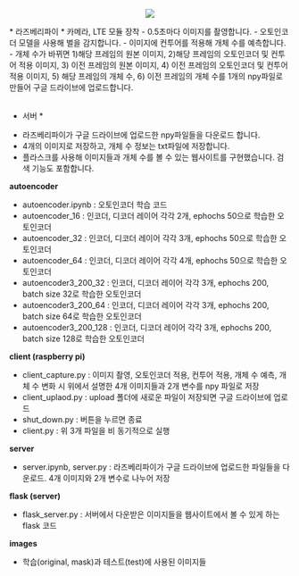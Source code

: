 <p align="center">
  <img src="https://user-images.githubusercontent.com/102455571/282228390-547fdde0-caf2-497e-bc40-0277cde82fea.png">
</p>
* 라즈베리파이 *
카메라, LTE 모듈 장착
- 0.5초마다 이미지를 촬영합니다.
- 오토인코더 모델을 사용해 벌을 감지합니다.
- 이미지에 컨투어를 적용해 개체 수를 예측합니다.
- 개체 수가 바뀌면 1)해당 프레임의 원본 이미지, 2)해당 프레임의 오토인코더 및 컨투어 적용 이미지, 3) 이전 프레임의 원본 이미지, 4) 이전 프레임의 오토인코더 및 컨투어 적용 이미지, 5) 해당 프레임의 개체 수, 6) 이전 프레임의 개체 수를 1개의 npy파일로 만들어 구글 드라이브에 업로드합니다.<br><br>

* 서버 *
- 라즈베리파이가 구글 드라이브에 업로드한 npy파일들을 다운로드 합니다.
- 4개의 이미지로 저장하고, 개체 수 정보는 txt파일에 저장합니다.
- 플라스크를 사용해 이미지들과 개체 수를 볼 수 있는 웹사이트를 구현했습니다. 검색 기능도 포함합니다.

**autoencoder**
- autoencoder.ipynb : 오토인코더 학습 코드
- autoencoder_16 : 인코더, 디코더 레이어 각각 2개, ephochs 50으로 학습한 오토인코더
- autoencoder_32 : 인코더, 디코더 레이어 각각 3개, ephochs 50으로 학습한 오토인코더
- autoencoder_64 : 인코더, 디코더 레이어 각각 4개, ephochs 50으로 학습한 오토인코더
- autoencoder3_200_32 : 인코더, 디코더 레이어 각각 3개, ephochs 200, batch size 32로 학습한 오토인코더
- autoencoder3_200_64 : 인코더, 디코더 레이어 각각 3개, ephochs 200, batch size 64로 학습한 오토인코더
- autoencoder3_200_128 : 인코더, 디코더 레이어 각각 3개, ephochs 200, batch size 128로 학습한 오토인코더

**client (raspberry pi)**
- client_capture.py : 이미지 촬영, 오토인코더 적용, 컨투어 적용, 개체 수 예측, 개체 수 변화 시 위에서 설명한 4개 이미지들과 2개 변수를 npy 파일로 저장
- client_uplaod.py : upload 폴더에 새로운 파일이 저장되면 구글 드라이브에 업로드
- shut_down.py : 버튼을 누르면 종료
- client.py : 위 3개 파일을 비 동기적으로 실행

**server**
- server.ipynb, server.py : 라즈베리파이가 구글 드라이브에 업로드한 파일들을 다운로드. 4개 이미지와 2개 변수로 나누어 저장

**flask (server)**
- flask_server.py : 서버에서 다운받은 이미지들을 웹사이트에서 볼 수 있게 하는 flask 코드

**images**
- 학습(original, mask)과 테스트(test)에 사용된 이미지들
